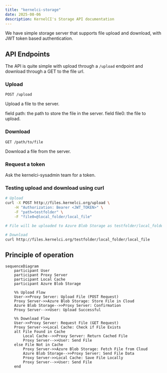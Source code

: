 ```yaml
---
title: "kernelci-storage"
date: 2025-08-06
description: KernelCI's Storage API documentation
---
```


We have simple storage server that supports file upload and download, with JWT token based authentication.

## API Endpoints

The API is quite simple with upload through a `/upload` endpoint and download through a GET to the file url.

### Upload

`POST /upload`

Upload a file to the server.

field path: the path to store the file in the server.
field file0: the file to upload.

### Download

`GET /path/to/file`

Download a file from the server.

### Request a token

Ask the kernelci-sysadmin team for a token.

### Testing upload and download using curl

```bash
# Upload
curl -X POST http://files.kernelci.org/upload \
    -H "Authorization: Bearer <JWT_TOKEN>" \
    -F "path=testfolder" \
    -F "file0=@local_folder/local_file"

# File will be uploaded to Azure Blob Storage as testfolder/local_folder/local_file

# Download
curl http://files.kernelci.org/testfolder/local_folder/local_file
```

## Principle of operation

```mermaid
sequenceDiagram
    participant User
    participant Proxy Server
    participant Local Cache
    participant Azure Blob Storage

    %% Upload Flow
    User->>Proxy Server: Upload File (POST Request)
    Proxy Server->>Azure Blob Storage: Store File in Cloud
    Azure Blob Storage-->>Proxy Server: Confirmation
    Proxy Server-->>User: Upload Successful

    %% Download Flow
    User->>Proxy Server: Request File (GET Request)
    Proxy Server->>Local Cache: Check if File Exists
    alt File Found in Cache
        Local Cache-->>Proxy Server: Return Cached File
        Proxy Server-->>User: Send File
    else File Not in Cache
        Proxy Server->>Azure Blob Storage: Fetch File from Cloud
        Azure Blob Storage-->>Proxy Server: Send File Data
        Proxy Server->>Local Cache: Save File Locally
        Proxy Server-->>User: Send File
    end
```
